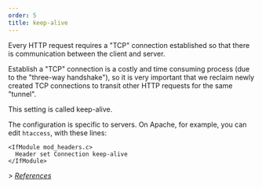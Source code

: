 ```yaml
---
order: 5
title: keep-alive
---
```


Every HTTP request requires a "TCP" connection established so that there is communication between the client and server.

Establish a "TCP" connection is a costly and time consuming process (due to the "three-way handshake"), so it is very important that we reclaim newly created TCP connections to transit other HTTP requests for the same "tunnel".

This setting is called keep-alive.

The configuration is specific to servers. On Apache, for example, you can edit `htaccess`, with these lines:

```
<IfModule mod_headers.c>
  Header set Connection keep-alive
</IfModule>
```

*> [References](https://github.com/cleberdantas/browser-diet/wiki/References#wiki-keep-alive)*
